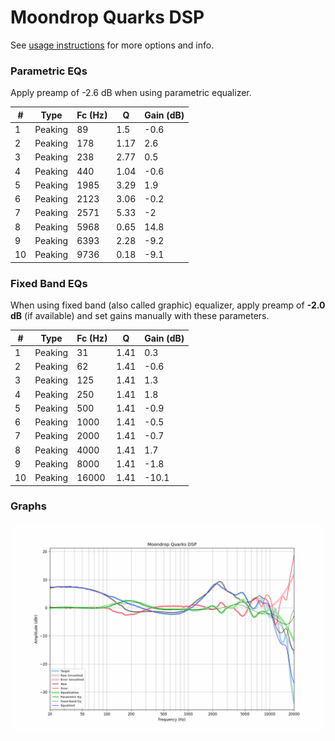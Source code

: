 # Moondrop Quarks DSP
See [usage instructions](https://github.com/jaakkopasanen/AutoEq#usage) for more options and info.

### Parametric EQs
Apply preamp of -2.6 dB when using parametric equalizer.

|   # | Type    |   Fc (Hz) |    Q |   Gain (dB) |
|-----|---------|-----------|------|-------------|
|   1 | Peaking |        89 | 1.5  |        -0.6 |
|   2 | Peaking |       178 | 1.17 |         2.6 |
|   3 | Peaking |       238 | 2.77 |         0.5 |
|   4 | Peaking |       440 | 1.04 |        -0.6 |
|   5 | Peaking |      1985 | 3.29 |         1.9 |
|   6 | Peaking |      2123 | 3.06 |        -0.2 |
|   7 | Peaking |      2571 | 5.33 |        -2   |
|   8 | Peaking |      5968 | 0.65 |        14.8 |
|   9 | Peaking |      6393 | 2.28 |        -9.2 |
|  10 | Peaking |      9736 | 0.18 |        -9.1 |

### Fixed Band EQs
When using fixed band (also called graphic) equalizer, apply preamp of **-2.0 dB** (if available) and set gains manually with these parameters.

|   # | Type    |   Fc (Hz) |    Q |   Gain (dB) |
|-----|---------|-----------|------|-------------|
|   1 | Peaking |        31 | 1.41 |         0.3 |
|   2 | Peaking |        62 | 1.41 |        -0.6 |
|   3 | Peaking |       125 | 1.41 |         1.3 |
|   4 | Peaking |       250 | 1.41 |         1.8 |
|   5 | Peaking |       500 | 1.41 |        -0.9 |
|   6 | Peaking |      1000 | 1.41 |        -0.5 |
|   7 | Peaking |      2000 | 1.41 |        -0.7 |
|   8 | Peaking |      4000 | 1.41 |         1.7 |
|   9 | Peaking |      8000 | 1.41 |        -1.8 |
|  10 | Peaking |     16000 | 1.41 |       -10.1 |

### Graphs
![](./Moondrop%20Quarks%20DSP.png)
